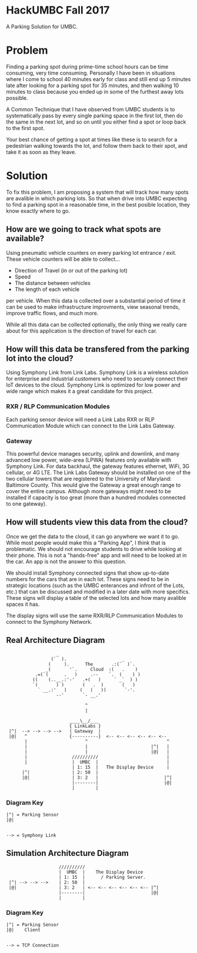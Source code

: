 # HackUMBC Fall 2017
A Parking Solution for UMBC.

# Problem
Finding a parking spot during prime-time school hours can be time consuming,
very time consuming. Personally I have been in situations where I come to
school 40 minutes early for class and still end up 5 minutes late after looking
for a parking spot for 35 minutes, and then walking 10 minutes to class because
you ended up in some of the furthest away lots possible.

A Common Technique that I have observed from UMBC students is to systematically
pass by every single parking space in the first lot, then do the same in the
next lot, and so on until you either find a spot or loop back to the first spot.

Your best chance of getting a spot at times like these is to search for a pedestrian
walking towards the lot, and follow them back to their spot, and take it as soon as
they leave.

# Solution
To fix this problem, I am proposing a system that will track how many spots are 
avalible in which parking lots. So that when drive into UMBC expecting to find
a parking spot in a reasonable time, in the best posible location, they know
exactly where to go.

## How are we going to track what spots are available?
Using pneumatic vehicle counters on every parking lot entrance / exit. These
vehicle counters will be able to collect...

* Direction of Travel (in or out of the parking lot)
* Speed
* The distance between vehicles
* The length of each vehicle

per vehicle. When this data is collected over a substantial period of time
it can be used to make infrastructure improvments, view seasonal trends,
improve traffic flows, and much more.

While all this data can be collected optionally, the only thing we really
care about for this application is the direction of travel for each car.

## How will this data be transfered from the parking lot into the cloud?
Using Symphony Link from Link Labs. Symphony Link is a wireless solution for
enterprise and industrial customers who need to securely connect their IoT
devices to the cloud. Symphony Link is optimized for low power and wide range
which makes it a great candidate for this project.

### RXR / RLP Communication Modules
Each parking sensor device will need a Link Labs RXR or RLP Communication Module
which can connect to the Link Labs Gateway.

### Gateway
This powerful device manages security, uplink and downlink, and many advanced 
low power, wide-area (LPWA) features only available with Symphony Link. For 
data backhaul, the gateway features ethernet, WiFi, 3G cellular, or 4G LTE.
The Link Labs Gateway should be installed on one of the two cellular towers that
are registered to the University of Maryland: Baltimore County. This would give
the Gateway a great enough range to cover the entire campus. Although more gateways
might need to be installed if capacity is too great (more than a hundred modules
connected to one gateway).

## How will students view this data from the cloud?
Once we get the data to the cloud, it can go anywhere we want it to go. While
most people would make this a "Parking App", I think that is problematic. We
should not encourage students to drive while looking at their phone. This is not
a "hands-free" app and will need to be looked at in the car. An app is not the
answer to this question.

We should install Symphony connected signs that show up-to-date numbers for the
cars that are in each lot. These signs need to be in strategic locations (such as
the UMBC enterances and infront of the Lots, etc.) that can be discussed and modified
in a later date with more specifics. These signs will display a table of the selected
lots and how many avalible spaces it has.

The display signs will use the same RXR/RLP Communication Modules to connect to the
Symphony Network.

## Real Architecture Diagram

                       _                                  
                     (`  ).                     _           
                    (     ).      The       .:(`  )`.       
                   _(       '`.     Cloud  :(   .    )      
               .=(`(      .   )     .--    `.  (    ) )      
              ((    (..__.:'-'   .+(   )     ` _`  ) )                 
              `(       ) )       (   .  )       (   ) 
                ` __.:'   )     (   (   ))       `-'.
                       --'       `- __.'

                                  ^
                                  |

                            ____\__/___
                            { LinkLabs }
     |^|  --> --> --> -->   | Gateway  |
     |@|   ^                {----------}  <-- <-- <-- <-- <-- <--
           |                      ^                              ^
           |                      |                        |^|   |
           |                      |                        |@|   |
           |                 //////////                          |
           |                 |  UMBC  |                          |
                             | 1: 15  |   The Display Device     |
          |^|                | 2: 50  |
          |@|                | 3: 2   |                         |^|
                             |--------|                         |@|
                             |        |

### Diagram Key

    |^| = Parking Sensor
    |@|
    
    
    --> = Symphony Link
 

## Simulation Architecture Diagram

                        //////////                          
                        |  UMBC  |    The Display Device                         
                        | 1: 15  |      / Parking Server.
     |^| --> --> -->    | 2: 50  |
     |@|                | 3: 2   | <-- <-- <-- <-- <-- <-- |^|
                        |--------|                         |@|
                        |        |

### Diagram Key

    |^| = Parking Sensor
    |@|    Client
    
    
    --> = TCP Connection
    
